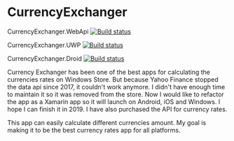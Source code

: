 # CurrencyExchanger

CurrencyExchanger.WebApi [![Build status](https://dev.azure.com/xiaodiyan/YanSoft.CurrencyExchanger/_apis/build/status/CurrencyExchanger-CI-WebApi)](https://dev.azure.com/xiaodiyan/YanSoft.CurrencyExchanger/_build/latest?definitionId=39)

CurrencyExchanger.UWP [![Build status](https://dev.azure.com/xiaodiyan/YanSoft.CurrencyExchanger/_apis/build/status/CurrencyExchanger-Universal%20Windows%20Platform-CI)](https://dev.azure.com/xiaodiyan/YanSoft.CurrencyExchanger/_build/latest?definitionId=41)

CurrencyExchanger.Droid [![Build status](https://dev.azure.com/xiaodiyan/YanSoft.CurrencyExchanger/_apis/build/status/CurrencyExchanger-Xamarin.Android-CI)](https://dev.azure.com/xiaodiyan/YanSoft.CurrencyExchanger/_build/latest?definitionId=42)


Currency Exchanger has been one of the best apps for calculating the currencies rates on Windows Store. But because Yahoo Finance stopped the data api since 2017, it couldn't work anymore. I didn't have enough time to maintain it so it was removed from the store. Now I would like to refactor the app as a Xamarin app so it will launch on Android, iOS and Windows. I hope I can finish it in 2019. I have also purchased the API for currency rates.

This app can easily calculate different currencies amount. My goal is making it to be the best currency rates app for all platforms.
